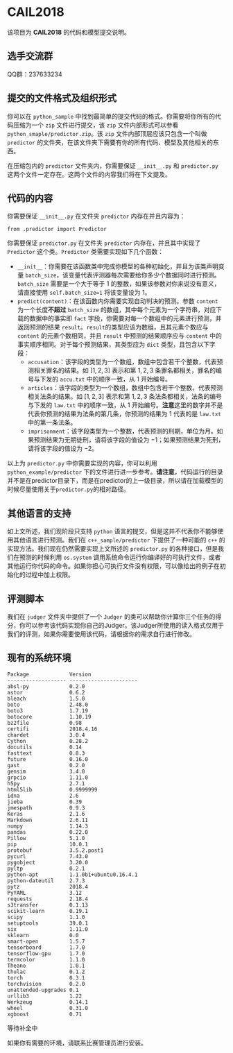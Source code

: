 # CAIL2018

该项目为 **CAIL2018** 的代码和模型提交说明。

## 选手交流群

QQ群：237633234

## 提交的文件格式及组织形式

你可以在 ``python_sample`` 中找到最简单的提交代码的格式。你需要将你所有的代码压缩为一个 ``zip`` 文件进行提交，该 ``zip`` 文件内部形式可以参看 ``python_smaple/predictor.zip``。该 ``zip`` 文件内部顶层应该只包含一个叫做 ``predictor`` 的文件夹，在该文件夹下需要有你的所有代码、模型及其他相关的东西。

在压缩包内的 ``predictor`` 文件夹内，你需要保证 ``__init__.py`` 和 ``predictor.py`` 这两个文件一定存在。这两个文件的内容我们将在下文提及。

## 代码的内容

你需要保证 ``__init__.py`` 在文件夹 ``predictor`` 内存在并且内容为：

```from .predictor import Predictor```

你需要保证 ``predictor.py`` 在文件夹 ``predictor`` 内存在，并且其中实现了 ``Predictor`` 这个类。``Predictor`` 类需要实现如下几个函数：

* ``__init__``：你需要在该函数类中完成你模型的各种初始化，并且为该类声明变量 ``batch_size``，该变量代表评测器每次需要给你多少个数据同时进行预测。``batch_size`` 需要是一个大于等于 $1$ 的整数，如果该参数对你来说没有意义，请直接使用 ``self.batch_size=1`` 将该变量设为 $1$。
* ``predict(content)``：在该函数内你需要实现自动判决的预测。参数 ``content`` 为一个长度**不超过** ``batch_size`` 的数组，其中每个元素为一个字符串，对应下载的数据中的事实即 ``fact`` 字段，你需要对每一个数组中的元素进行预测，并返回预测的结果 ``result``。``result``的类型应该为数组，且其元素个数应与 ``content`` 的元素个数相同，并且 ``result`` 中预测的结果顺序应与 ``content`` 中的事实顺序相同。对于每个预测结果，其类型应为 ``dict`` 类型，且包含以下字段：
    * ``accusation``：该字段的类型为一个数组，数组中包含若干个整数，代表预测相关罪名的结果。如 $[1,2,3]$ 表示和第 $1,2,3$ 条罪名都相关，罪名的编号与下发的 ``accu.txt`` 中的顺序一致，从 $1$ 开始编号。
    * ``articles``：该字段的类型为一个数组，数组中包含若干个整数，代表预测相关法条的结果。如 $[1,2,3]$ 表示和第 $1,2,3$ 条法条都相关，法条的编号与下发的 ``law.txt`` 中的顺序一致，从 $1$ 开始编号。**注意**这里的数字并不是代表你预测的结果为法条的第几条，你预测的结果为 $1$ 代表的是 ``law.txt`` 中的第一条法条。
    * ``imprisonment``：该字段类型为一个整数，代表预测的刑期，单位为月。如果预测结果为无期徒刑，请将该字段的值设为 $-1$；如果预测结果为死刑，请将该字段的值设为 $-2$。

以上为 ``predictor.py`` 中你需要实现的内容，你可以利用 ``python_example/predictor`` 下的文件进行进一步参考。**请注意**，代码运行的目录并不是在predictor目录下，而是在predictor的上一级目录，所以请在加载模型的时候尽量使用关于``predictor.py``的相对路径。

## 其他语言的支持

如上文所述，我们现阶段只支持 ``python`` 语言的提交，但是这并不代表你不能够使用其他语言进行预测。我们在 ``c++_sample/predictor`` 下提供了一种可能的 ``c++`` 的实现方法。我们现在仍然需要实现上文所述的 ``predictor.py`` 的各种接口，但是我们在预测的时候利用 ``os.system`` 调用系统命令运行你编译好的可执行文件，或者其他运行你代码的命令。如果你担心可执行文件没有权限，可以像给出的例子在初始化的过程中加上权限。

## 评测脚本

我们在 ``judger`` 文件夹中提供了一个 ``Judger`` 的类可以帮助你计算你三个任务的得分，你可以参考该代码实现你自己的Judger。该Judger所使用的读入格式仅用于我们的评测，如果你需要使用该代码，请根据你的需求自行进行修改。

## 现有的系统环境

```
Package             Version               
------------------- ----------------------
absl-py             0.2.0                 
astor               0.6.2                 
bleach              1.5.0                 
boto                2.48.0                
boto3               1.7.19                
botocore            1.10.19               
bz2file             0.98                  
certifi             2018.4.16             
chardet             3.0.4                 
Cython              0.28.2                
docutils            0.14                  
fasttext            0.8.3                 
future              0.16.0                
gast                0.2.0                 
gensim              3.4.0                 
grpcio              1.11.0                
h5py                2.7.1                 
html5lib            0.9999999             
idna                2.6                   
jieba               0.39                  
jmespath            0.9.3                 
Keras               2.1.6                 
Markdown            2.6.11                
numpy               1.14.3                
pandas              0.22.0                
Pillow              5.1.0                 
pip                 10.0.1                
protobuf            3.5.2.post1           
pycurl              7.43.0                
pygobject           3.20.0                
pyltp               0.2.1                 
python-apt          1.1.0b1+ubuntu0.16.4.1
python-dateutil     2.7.3                 
pytz                2018.4                
PyYAML              3.12                  
requests            2.18.4                
s3transfer          0.1.13                
scikit-learn        0.19.1                
scipy               1.1.0                 
setuptools          39.0.1                
six                 1.11.0                
sklearn             0.0                   
smart-open          1.5.7                 
tensorboard         1.7.0                 
tensorflow-gpu      1.7.0                 
termcolor           1.1.0                 
Theano              1.0.1                 
thulac              0.1.2                 
torch               0.3.1                 
torchvision         0.2.0                 
unattended-upgrades 0.1                   
urllib3             1.22                  
Werkzeug            0.14.1                
wheel               0.31.0                
xgboost             0.71                  
```

等待补全中

如果你有需要的环境，请联系比赛管理员进行安装。
        








